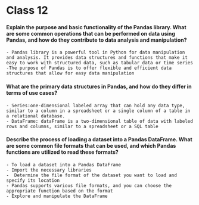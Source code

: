 # Class 12

#### Explain the purpose and basic functionality of the Pandas library. What are some common operations that can be performed on data using Pandas, and how do they contribute to data analysis and manipulation?

    - Pandas library is a powerful tool in Python for data manipulation and analysis. It provides data structures and functions that make it easy to work with structured data, such as tabular data or time series
    -The purpose of Pandas is to offer flexible and efficient data structures that allow for easy data manipulation

#### What are the primary data structures in Pandas, and how do they differ in terms of use cases?

    - Series:one-dimensional labeled array that can hold any data type, similar to a column in a spreadsheet or a single column of a table in a relational database.
    - DataFrame: dataFrame is a two-dimensional table of data with labeled rows and columns, similar to a spreadsheet or a SQL table

#### Describe the process of loading a dataset into a Pandas DataFrame. What are some common file formats that can be used, and which Pandas functions are utilized to read these formats?  

    - To load a dataset into a Pandas DataFrame
    - Import the necessary libraries
    -  Determine the file format of the dataset you want to load and specify its location
    - Pandas supports various file formats, and you can choose the appropriate function based on the format
    - Explore and manipulate the DataFrame